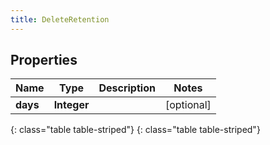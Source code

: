 ```yaml
---
title: DeleteRetention
---
```


## Properties

| Name | Type | Description | Notes |
| ------------ | ------------- | ------------- | ------------- |
| **days** | **Integer** |  |  [optional] |
{: class="table table-striped"}
{: class="table table-striped"}


